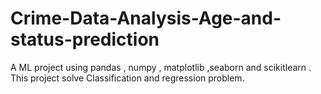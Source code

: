 # Crime-Data-Analysis-Age-and-status-prediction
A ML project using pandas , numpy , matplotlib ,seaborn and scikitlearn . This project solve Classification and regression problem.
